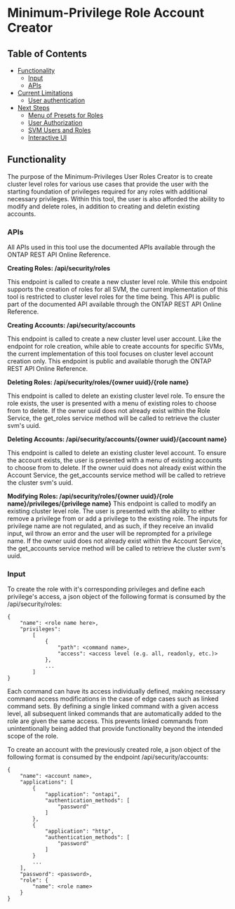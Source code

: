 # Minimum-Privilege Role Account Creator

## Table of Contents
- [Functionality](#functionality)
  - [Input](#input)
  - [APIs](#apis)
- [Current Limitations](#current-limitations)
  - [User authentication](#user-authentication)
- [Next Steps](#next-steps)
  - [Menu of Presets for Roles](#menu-of-presets-for-roles)
  - [User Authorization](#user-authorization)
  - [SVM Users and Roles](#svm-users-and-roles)
  - [Interactive UI](#interactive-ui)

## Functionality

The purpose of the Minimum-Privileges User Roles Creator is to create cluster level roles for various use cases that provide the user with the starting foundation of privileges required for any roles with additional necessary privileges. Within this tool, the user is also afforded the ability to modify and delete roles, in addition to creating and deletin existing accounts.

### APIs

All APIs used in this tool use the documented APIs available through the ONTAP REST API Online Reference.

**Creating Roles: /api/security/roles**

This endpoint is called to create a new cluster level role. While this endpoint supports the creation of roles for all SVM, the current implementation of this tool is restricted to cluster level roles for the time being. This API is public part of the documented API available through the ONTAP REST API Online Reference.

**Creating Accounts: /api/security/accounts**

This endpoint is called to create a new cluster level user account. Like the endpoint for role creation, while able to create accounts for specific SVMs, the current implementation of this tool focuses on cluster level account creation only. This endpoint is public and available thorugh the ONTAP REST API Online Reference.

**Deleting Roles: /api/security/roles/{owner uuid}/{role name}**

This endpoint is called to delete an existing cluster level role. To ensure the role exists, the user is presented with a menu of existing roles to choose from to delete. If the owner uuid does not already exist within the Role Service, the get_roles service method will be called to retrieve the cluster svm's uuid.

**Deleting Accounts: /api/security/accounts/{owner uuid}/{account name}**

This endpoint is called to delete an existing cluster level account. To ensure the account exists, the user is presented with a menu of existing accounts to choose from to delete. If the owner uuid does not already exist within the Account Service, the get_accounts service method will be called to retrieve the cluster svm's uuid.

**Modifying Roles: /api/security/roles/{owner uuid}/{role name}/privileges/{privilege name}**
This endpoint is called to modify an existing cluster level role. The user is presented with the ability to either remove a privilege from or add a privilege to the existing role. The inputs for privilege name are not regulated, and as such, if they receive an invalid input, wil throw an error and the user will be reprompted for a privilege name. If the owner uuid does not already exist within the Account Service, the get_accounts service method will be called to retrieve the cluster svm's uuid.

### Input

To create the role with it's corresponding privileges and define each privilege's access, a json object of the following format is consumed by the /api/security/roles:

    {
        "name": <role name here>,
        "privileges": 
            [
                {
                    "path": <command name>,
                    "access": <access level (e.g. all, readonly, etc.)>
                },
                ...
            ]
    }

Each command can have its access individually defined, making necessary command access modifications in the case of edge cases such as linked command sets. By defining a single linked command with a given access level, all subsequent linked commands that are automatically added to the role are given the same access. This prevents linked commands from unintentionally being added that provide functionality beyond the intended scope of the role.

To create an account with the previously created role, a json object of the following format is consumed by the endpoint /api/security/accounts:

    {
        "name": <account name>,
        "applications": [
            {
                "application": "ontapi",
                "authentication_methods": [ 
                    "password"
                ]
            },
            {
                "application": "http",
                "authentication_methods": [
                    "password"
                ]
            }
            ...
        ],
        "password": <password>,
        "role": {
            "name": <role name>
        }
    }
